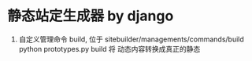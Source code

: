 # 静态站定生成器 by django

1. 自定义管理命令 build, 位于 sitebuilder/managements/commands/build
   python prototypes.py build
   将 动态内容转换成真正的静态
